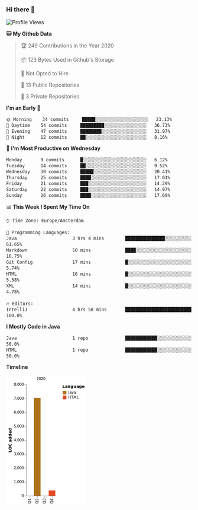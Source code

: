 ### Hi there 👋


<!--START_SECTION:waka-->
![Profile Views](http://img.shields.io/badge/Profile%20Views-86-blue)

**🐱 My Github Data** 

> 🏆 249 Contributions in the Year 2020
 > 
> 📦 123 Bytes Used in Github's Storage 
 > 
> 🚫 Not Opted to Hire
 > 
> 📜 13 Public Repositories 
 > 
> 🔑 3 Private Repositories  

**I'm an Early 🐤** 

```text
🌞 Morning    34 commits     █████░░░░░░░░░░░░░░░░░░░░   23.13% 
🌆 Daytime    54 commits     █████████░░░░░░░░░░░░░░░░   36.73% 
🌃 Evening    47 commits     ████████░░░░░░░░░░░░░░░░░   31.97% 
🌙 Night      12 commits     ██░░░░░░░░░░░░░░░░░░░░░░░   8.16%

```
📅 **I'm Most Productive on Wednesday** 

```text
Monday       9 commits      █░░░░░░░░░░░░░░░░░░░░░░░░   6.12% 
Tuesday      14 commits     ██░░░░░░░░░░░░░░░░░░░░░░░   9.52% 
Wednesday    30 commits     █████░░░░░░░░░░░░░░░░░░░░   20.41% 
Thursday     25 commits     ████░░░░░░░░░░░░░░░░░░░░░   17.01% 
Friday       21 commits     ███░░░░░░░░░░░░░░░░░░░░░░   14.29% 
Saturday     22 commits     ███░░░░░░░░░░░░░░░░░░░░░░   14.97% 
Sunday       26 commits     ████░░░░░░░░░░░░░░░░░░░░░   17.69%

```


📊 **This Week I Spent My Time On** 

```text
⌚︎ Time Zone: Europe/Amsterdam

💬 Programming Languages: 
Java                     3 hrs 4 mins        ███████████████░░░░░░░░░░   61.65% 
Markdown                 50 mins             ████░░░░░░░░░░░░░░░░░░░░░   16.75% 
Git Config               17 mins             █░░░░░░░░░░░░░░░░░░░░░░░░   5.74% 
HTML                     16 mins             █░░░░░░░░░░░░░░░░░░░░░░░░   5.58% 
XML                      14 mins             █░░░░░░░░░░░░░░░░░░░░░░░░   4.78%

🔥 Editors: 
IntelliJ                 4 hrs 58 mins       █████████████████████████   100.0%

```

**I Mostly Code in Java** 

```text
Java                     1 repo              ████████████░░░░░░░░░░░░░   50.0% 
HTML                     1 repo              ████████████░░░░░░░░░░░░░   50.0%

```


**Timeline**

![Chart not found](https://raw.githubusercontent.com/powercasgamer/powercasgamer/master/charts/bar_graph.png) 


<!--END_SECTION:waka-->
